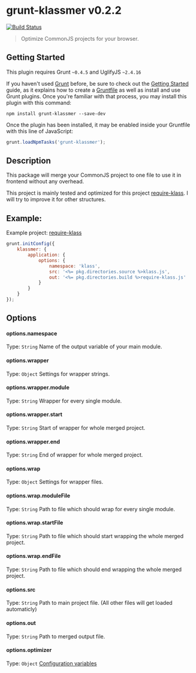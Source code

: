# grunt-klassmer v0.2.2 
[![Build Status](https://travis-ci.org/ayecue/grunt-klassmer.png?branch=master)](https://travis-ci.org/ayecue/grunt-klassmer)

> Optimize CommonJS projects for your browser.


## Getting Started
This plugin requires Grunt `~0.4.5` and UglifyJS `~2.4.16`

If you haven't used [Grunt](http://gruntjs.com/) before, be sure to check out the [Getting Started](http://gruntjs.com/getting-started) guide, as it explains how to create a [Gruntfile](http://gruntjs.com/sample-gruntfile) as well as install and use Grunt plugins. Once you're familiar with that process, you may install this plugin with this command:

```shell
npm install grunt-klassmer --save-dev
```

Once the plugin has been installed, it may be enabled inside your Gruntfile with this line of JavaScript:

```js
grunt.loadNpmTasks('grunt-klassmer');
```


## Description

This package will merge your CommonJS project to one file to use it in frontend without any overhead.

This project is mainly tested and optimized for this project [require-klass](https://github.com/ayecue/require-klass). I will try to improve it for other structures. 


## Example:

Example project: [require-klass](https://github.com/ayecue/require-klass)

```js
grunt.initConfig({
    klassmer: {
        application: {
            options: {
                namespace: 'klass',
                src: '<%= pkg.directories.source %>klass.js',
                out: '<%= pkg.directories.build %>require-klass.js'
            }
        }
    }
});
```


## Options

#### options.namespace
Type: `String`
Name of the output variable of your main module.

#### options.wrapper
Type: `Object`
Settings for wrapper strings.

#### options.wrapper.module
Type: `String`
Wrapper for every single module.

#### options.wrapper.start
Type: `String`
Start of wrapper for whole merged project.

#### options.wrapper.end
Type: `String`
End of wrapper for whole merged project.

#### options.wrap
Type: `Object`
Settings for wrapper files.

#### options.wrap.moduleFile
Type: `String`
Path to file which should wrap for every single module.

#### options.wrap.startFile
Type: `String`
Path to file which should start wrapping the whole merged project.

#### options.wrap.endFile
Type: `String`
Path to file which should end wrapping the whole merged project.

#### options.src
Type: `String`
Path to main project file. (All other files will get loaded automaticly)

#### options.out
Type: `String`
Path to merged output file.

#### options.optimizer
Type: `Object`
[Configuration variables](http://lisperator.net/uglifyjs/codegen)